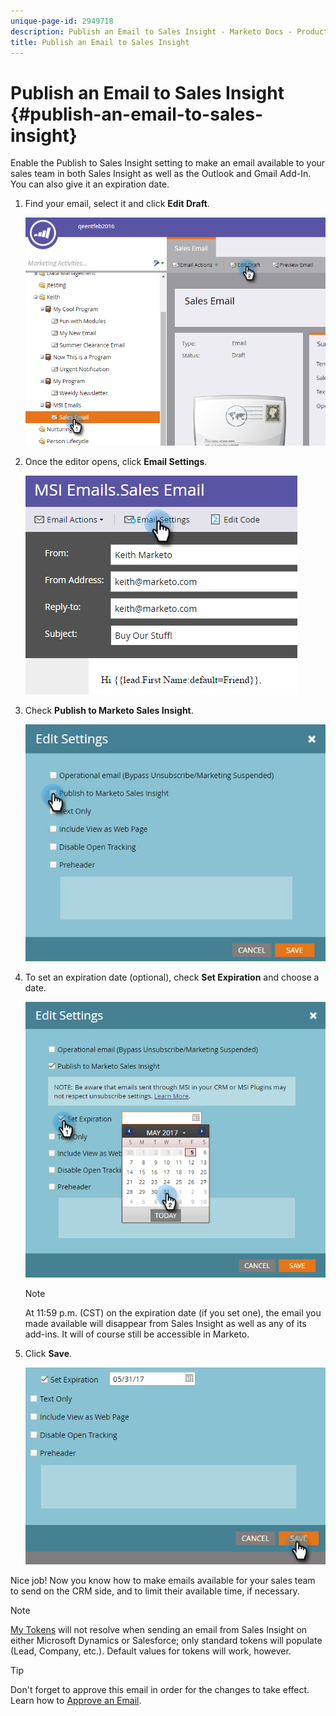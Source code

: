 ```yaml
---
unique-page-id: 2949718
description: Publish an Email to Sales Insight - Marketo Docs - Product Documentation
title: Publish an Email to Sales Insight
---
```


# Publish an Email to Sales Insight {#publish-an-email-to-sales-insight}

Enable the Publish to Sales Insight setting to make an email available to your sales team in both Sales Insight as well as the Outlook and Gmail Add-In. You can also give it an expiration date.

1. Find your email, select it and click&nbsp;**Edit Draft**.

   ![](assets/one.png)

1. Once the editor opens, click **Email Settings**.

   ![](assets/two.png)

1. Check **Publish to Marketo Sales Insight**.

   ![](assets/three.png)

1. To set an expiration date (optional), check **Set Expiration** and choose a date.

   ![](assets/four.png)

   >[!NOTE]
   >
   >At 11:59 p.m. (CST) on the expiration date (if you set one), the email you made available will disappear from Sales Insight as well as any of its add-ins. It will of course still be accessible in Marketo.

1. Click **Save**.

   ![](assets/five.png)

Nice job! Now you know how to make emails available for your sales team to send on the CRM side, and to limit their available time, if necessary.

>[!NOTE]
>
>[My Tokens](../../../../../../product-docs/core-marketo-concepts/programs/tokens/understanding-my-tokens-in-a-program.md) will not resolve when sending an email from Sales Insight on either Microsoft Dynamics or Salesforce; only standard tokens will populate (Lead, Company, etc.). Default values for tokens will work, however.

>[!TIP]
>
>Don't forget to approve this email in order for the changes to take effect. Learn how to [Approve an Email](../../../../../../product-docs/email-marketing/general/creating-an-email/approve-an-email.md).

